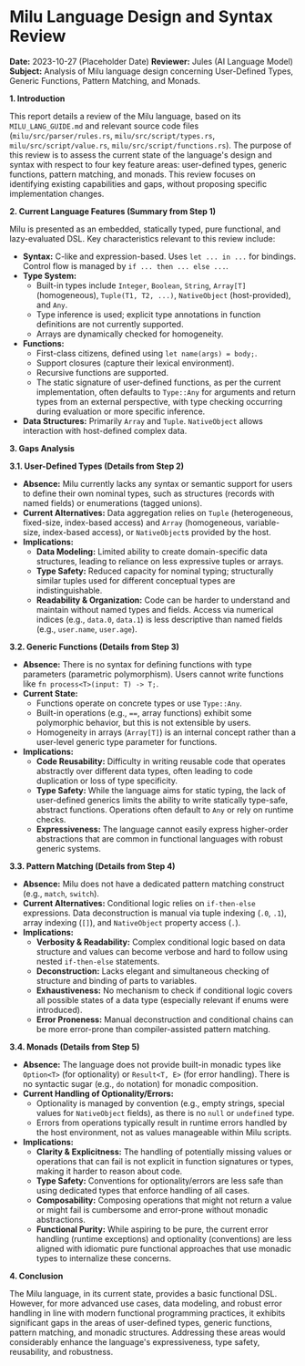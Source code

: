 # Milu Language Design and Syntax Review

**Date:** 2023-10-27 (Placeholder Date)
**Reviewer:** Jules (AI Language Model)
**Subject:** Analysis of Milu language design concerning User-Defined Types, Generic Functions, Pattern Matching, and Monads.

**1. Introduction**

This report details a review of the Milu language, based on its `MILU_LANG_GUIDE.md` and relevant source code files (`milu/src/parser/rules.rs`, `milu/src/script/types.rs`, `milu/src/script/value.rs`, `milu/src/script/functions.rs`). The purpose of this review is to assess the current state of the language's design and syntax with respect to four key feature areas: user-defined types, generic functions, pattern matching, and monads. This review focuses on identifying existing capabilities and gaps, without proposing specific implementation changes.

**2. Current Language Features (Summary from Step 1)**

Milu is presented as an embedded, statically typed, pure functional, and lazy-evaluated DSL. Key characteristics relevant to this review include:

*   **Syntax:** C-like and expression-based. Uses `let ... in ...` for bindings. Control flow is managed by `if ... then ... else ...`.
*   **Type System:**
    *   Built-in types include `Integer`, `Boolean`, `String`, `Array[T]` (homogeneous), `Tuple(T1, T2, ...)`, `NativeObject` (host-provided), and `Any`.
    *   Type inference is used; explicit type annotations in function definitions are not currently supported.
    *   Arrays are dynamically checked for homogeneity.
*   **Functions:**
    *   First-class citizens, defined using `let name(args) = body;`.
    *   Support closures (capture their lexical environment).
    *   Recursive functions are supported.
    *   The static signature of user-defined functions, as per the current implementation, often defaults to `Type::Any` for arguments and return types from an external perspective, with type checking occurring during evaluation or more specific inference.
*   **Data Structures:** Primarily `Array` and `Tuple`. `NativeObject` allows interaction with host-defined complex data.

**3. Gaps Analysis**

**3.1. User-Defined Types (Details from Step 2)**

*   **Absence:** Milu currently lacks any syntax or semantic support for users to define their own nominal types, such as structures (records with named fields) or enumerations (tagged unions).
*   **Current Alternatives:** Data aggregation relies on `Tuple` (heterogeneous, fixed-size, index-based access) and `Array` (homogeneous, variable-size, index-based access), or `NativeObject`s provided by the host.
*   **Implications:**
    *   **Data Modeling:** Limited ability to create domain-specific data structures, leading to reliance on less expressive tuples or arrays.
    *   **Type Safety:** Reduced capacity for nominal typing; structurally similar tuples used for different conceptual types are indistinguishable.
    *   **Readability & Organization:** Code can be harder to understand and maintain without named types and fields. Access via numerical indices (e.g., `data.0`, `data.1`) is less descriptive than named fields (e.g., `user.name`, `user.age`).

**3.2. Generic Functions (Details from Step 3)**

*   **Absence:** There is no syntax for defining functions with type parameters (parametric polymorphism). Users cannot write functions like `fn process<T>(input: T) -> T;`.
*   **Current State:**
    *   Functions operate on concrete types or use `Type::Any`.
    *   Built-in operations (e.g., `==`, array functions) exhibit some polymorphic behavior, but this is not extensible by users.
    *   Homogeneity in arrays (`Array[T]`) is an internal concept rather than a user-level generic type parameter for functions.
*   **Implications:**
    *   **Code Reusability:** Difficulty in writing reusable code that operates abstractly over different data types, often leading to code duplication or loss of type specificity.
    *   **Type Safety:** While the language aims for static typing, the lack of user-defined generics limits the ability to write statically type-safe, abstract functions. Operations often default to `Any` or rely on runtime checks.
    *   **Expressiveness:** The language cannot easily express higher-order abstractions that are common in functional languages with robust generic systems.

**3.3. Pattern Matching (Details from Step 4)**

*   **Absence:** Milu does not have a dedicated pattern matching construct (e.g., `match`, `switch`).
*   **Current Alternatives:** Conditional logic relies on `if-then-else` expressions. Data deconstruction is manual via tuple indexing (`.0`, `.1`), array indexing (`[]`), and `NativeObject` property access (`.`).
*   **Implications:**
    *   **Verbosity & Readability:** Complex conditional logic based on data structure and values can become verbose and hard to follow using nested `if-then-else` statements.
    *   **Deconstruction:** Lacks elegant and simultaneous checking of structure and binding of parts to variables.
    *   **Exhaustiveness:** No mechanism to check if conditional logic covers all possible states of a data type (especially relevant if enums were introduced).
    *   **Error Proneness:** Manual deconstruction and conditional chains can be more error-prone than compiler-assisted pattern matching.

**3.4. Monads (Details from Step 5)**

*   **Absence:** The language does not provide built-in monadic types like `Option<T>` (for optionality) or `Result<T, E>` (for error handling). There is no syntactic sugar (e.g., `do` notation) for monadic composition.
*   **Current Handling of Optionality/Errors:**
    *   Optionality is managed by convention (e.g., empty strings, special values for `NativeObject` fields), as there is no `null` or `undefined` type.
    *   Errors from operations typically result in runtime errors handled by the host environment, not as values manageable within Milu scripts.
*   **Implications:**
    *   **Clarity & Explicitness:** The handling of potentially missing values or operations that can fail is not explicit in function signatures or types, making it harder to reason about code.
    *   **Type Safety:** Conventions for optionality/errors are less safe than using dedicated types that enforce handling of all cases.
    *   **Composability:** Composing operations that might not return a value or might fail is cumbersome and error-prone without monadic abstractions.
    *   **Functional Purity:** While aspiring to be pure, the current error handling (runtime exceptions) and optionality (conventions) are less aligned with idiomatic pure functional approaches that use monadic types to internalize these concerns.

**4. Conclusion**

The Milu language, in its current state, provides a basic functional DSL. However, for more advanced use cases, data modeling, and robust error handling in line with modern functional programming practices, it exhibits significant gaps in the areas of user-defined types, generic functions, pattern matching, and monadic structures. Addressing these areas would considerably enhance the language's expressiveness, type safety, reusability, and robustness.
